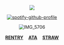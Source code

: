 <div align="center">

![](https://komarev.com/ghpvc/?username=DETRIUMS&label=BOUNTY_HUNTERS&color=orange&style=flat)


<div align="center">

[![spotify-github-profile](https://spotify-github-profile.kittinanx.com/api/view?uid=tildejohanne&cover_image=true&theme=novatorem&show_offline=true&background_color=121212&interchange=true&bar_color=53b14f&bar_color_cover=true)](https://github.com/kittinan/spotify-github-profile)


![IMG_5706](https://github.com/user-attachments/assets/751e9e5c-722e-4c35-a0d1-1cb4ea9115e3)

<b>[RENTRY](https://rentry.co/spiritsrefuge) ㅤ[ATA](https://vashthestampede.atabook.org) ㅤ[STRAW](https://detrium.straw.page/)</b>
